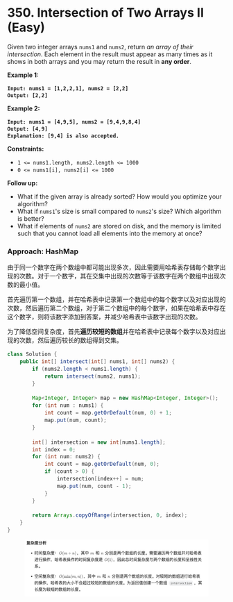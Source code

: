 # 350. Intersection of Two Arrays II (Easy)

Given two integer arrays `nums1` and `nums2`, return _an array of their intersection_. Each element in the result must appear as many times as it shows in both arrays and you may return the result in **any order**.

**Example 1:**

<pre><code><strong>Input: nums1 = [1,2,2,1], nums2 = [2,2]
</strong><strong>Output: [2,2]
</strong></code></pre>

**Example 2:**

<pre><code><strong>Input: nums1 = [4,9,5], nums2 = [9,4,9,8,4]
</strong><strong>Output: [4,9]
</strong><strong>Explanation: [9,4] is also accepted.
</strong></code></pre>

**Constraints:**

* `1 <= nums1.length, nums2.length <= 1000`
* `0 <= nums1[i], nums2[i] <= 1000`

&#x20;

**Follow up:**

* What if the given array is already sorted? How would you optimize your algorithm?
* What if `nums1`'s size is small compared to `nums2`'s size? Which algorithm is better?
* What if elements of `nums2` are stored on disk, and the memory is limited such that you cannot load all elements into the memory at once?



### Approach: HashMap

由于同一个数字在两个数组中都可能出现多次，因此需要用哈希表存储每个数字出现的次数。对于一个数字，其在交集中出现的次数等于该数字在两个数组中出现次数的最小值。

首先遍历第一个数组，并在哈希表中记录第一个数组中的每个数字以及对应出现的次数，然后遍历第二个数组，对于第二个数组中的每个数字，如果在哈希表中存在这个数字，则将该数字添加到答案，并减少哈希表中该数字出现的次数。

为了降低空间复杂度，首先**遍历较短的数组**并在哈希表中记录每个数字以及对应出现的次数，然后遍历较长的数组得到交集。

```java
class Solution {
    public int[] intersect(int[] nums1, int[] nums2) {
        if (nums2.length < nums1.length) {
            return intersect(nums2, nums1);
        }

        Map<Integer, Integer> map = new HashMap<Integer, Integer>();
        for (int num : nums1) {
            int count = map.getOrDefault(num, 0) + 1;
            map.put(num, count);
        }

        int[] intersection = new int[nums1.length];
        int index = 0;
        for (int num: nums2) {
            int count = map.getOrDefault(num, 0);
            if (count > 0) {
                intersection[index++] = num;
                map.put(num, count - 1);
            }
        }

        return Arrays.copyOfRange(intersection, 0, index);
    }
}
```

<figure><img src="../../../.gitbook/assets/image (38).png" alt="" width="563"><figcaption></figcaption></figure>
